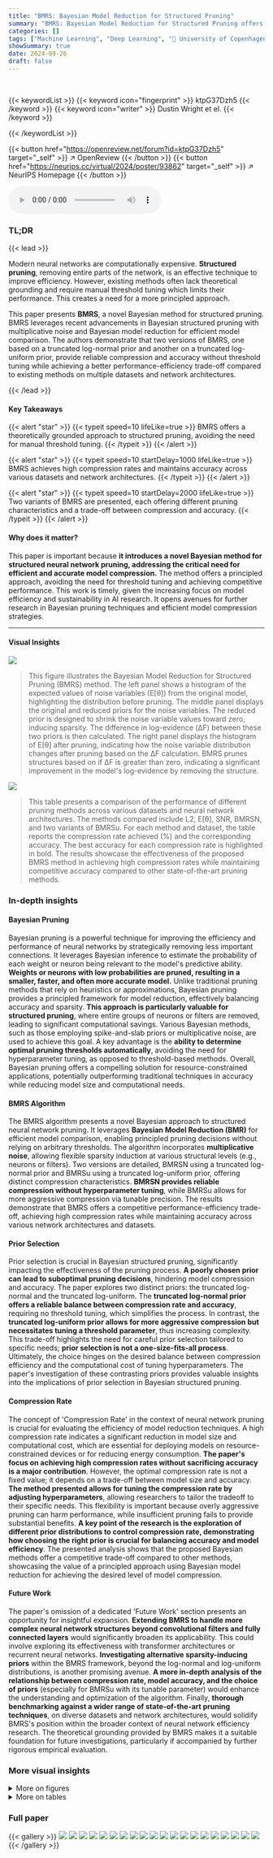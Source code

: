 ```yaml
---
title: "BMRS: Bayesian Model Reduction for Structured Pruning"
summary: "BMRS: Bayesian Model Reduction for Structured Pruning offers a principled, threshold-free approach to neural network compression, achieving high accuracy and competitive efficiency."
categories: []
tags: ["Machine Learning", "Deep Learning", "🏢 University of Copenhagen",]
showSummary: true
date: 2024-09-26
draft: false
---
```


<br>

{{< keywordList >}}
{{< keyword icon="fingerprint" >}} ktpG37Dzh5 {{< /keyword >}}
{{< keyword icon="writer" >}} Dustin Wright et el. {{< /keyword >}}
 
{{< /keywordList >}}

{{< button href="https://openreview.net/forum?id=ktpG37Dzh5" target="_self" >}}
↗ OpenReview
{{< /button >}}
{{< button href="https://neurips.cc/virtual/2024/poster/93862" target="_self" >}}
↗ NeurIPS Homepage
{{< /button >}}


<audio controls>
    <source src="https://ai-paper-reviewer.com/ktpG37Dzh5/podcast.wav" type="audio/wav">
    Your browser does not support the audio element.
</audio>


### TL;DR


{{< lead >}}

Modern neural networks are computationally expensive.  **Structured pruning**, removing entire parts of the network, is an effective technique to improve efficiency. However, existing methods often lack theoretical grounding and require manual threshold tuning which limits their performance. This creates a need for a more principled approach.



This paper presents **BMRS**, a novel Bayesian method for structured pruning. BMRS leverages recent advancements in Bayesian structured pruning with multiplicative noise and Bayesian model reduction for efficient model comparison.  The authors demonstrate that two versions of BMRS, one based on a truncated log-normal prior and another on a truncated log-uniform prior, provide reliable compression and accuracy without threshold tuning while achieving a better performance-efficiency trade-off compared to existing methods on multiple datasets and network architectures.

{{< /lead >}}


#### Key Takeaways

{{< alert "star" >}}
{{< typeit speed=10 lifeLike=true >}} BMRS offers a theoretically grounded approach to structured pruning, avoiding the need for manual threshold tuning. {{< /typeit >}}
{{< /alert >}}

{{< alert "star" >}}
{{< typeit speed=10 startDelay=1000 lifeLike=true >}} BMRS achieves high compression rates and maintains accuracy across various datasets and network architectures. {{< /typeit >}}
{{< /alert >}}

{{< alert "star" >}}
{{< typeit speed=10 startDelay=2000 lifeLike=true >}} Two variants of BMRS are presented, each offering different pruning characteristics and a trade-off between compression and accuracy. {{< /typeit >}}
{{< /alert >}}

#### Why does it matter?
This paper is important because **it introduces a novel Bayesian method for structured neural network pruning, addressing the critical need for efficient and accurate model compression.**  The method offers a principled approach, avoiding the need for threshold tuning and achieving competitive performance. This work is timely, given the increasing focus on model efficiency and sustainability in AI research.  It opens avenues for further research in Bayesian pruning techniques and efficient model compression strategies.

------
#### Visual Insights



![](https://ai-paper-reviewer.com/ktpG37Dzh5/figures_1_1.jpg)

> This figure illustrates the Bayesian Model Reduction for Structured Pruning (BMRS) method.  The left panel shows a histogram of the expected values of noise variables (E[θ]) from the original model, highlighting the distribution before pruning. The middle panel displays the original and reduced priors for the noise variables.  The reduced prior is designed to shrink the noise variable values toward zero, inducing sparsity.  The difference in log-evidence (ΔF) between these two priors is then calculated. The right panel displays the histogram of E[θ] after pruning, indicating how the noise variable distribution changes after pruning based on the ΔF calculation.  BMRS prunes structures based on if ΔF is greater than zero, indicating a significant improvement in the model's log-evidence by removing the structure.





![](https://ai-paper-reviewer.com/ktpG37Dzh5/tables_8_1.jpg)

> This table presents a comparison of the performance of different pruning methods across various datasets and neural network architectures.  The methods compared include L2, E[θ], SNR, BMRSN, and two variants of BMRSu. For each method and dataset, the table reports the compression rate achieved (%) and the corresponding accuracy.  The best accuracy for each compression rate is highlighted in bold.  The results showcase the effectiveness of the proposed BMRS method in achieving high compression rates while maintaining competitive accuracy compared to other state-of-the-art pruning methods.





### In-depth insights


#### Bayesian Pruning
Bayesian pruning is a powerful technique for improving the efficiency and performance of neural networks by strategically removing less important connections.  It leverages Bayesian inference to estimate the probability of each weight or neuron being relevant to the model's predictive ability. **Weights or neurons with low probabilities are pruned, resulting in a smaller, faster, and often more accurate model.** Unlike traditional pruning methods that rely on heuristics or approximations, Bayesian pruning provides a principled framework for model reduction, effectively balancing accuracy and sparsity.  **This approach is particularly valuable for structured pruning**, where entire groups of neurons or filters are removed, leading to significant computational savings. Various Bayesian methods, such as those employing spike-and-slab priors or multiplicative noise, are used to achieve this goal.  A key advantage is the **ability to determine optimal pruning thresholds automatically**, avoiding the need for hyperparameter tuning, as opposed to threshold-based methods. Overall, Bayesian pruning offers a compelling solution for resource-constrained applications, potentially outperforming traditional techniques in accuracy while reducing model size and computational needs.

#### BMRS Algorithm
The BMRS algorithm presents a novel Bayesian approach to structured neural network pruning.  It leverages **Bayesian Model Reduction (BMR)** for efficient model comparison, enabling principled pruning decisions without relying on arbitrary thresholds.  The algorithm incorporates **multiplicative noise**, allowing flexible sparsity induction at various structural levels (e.g., neurons or filters).  Two versions are detailed, BMRSN using a truncated log-normal prior and BMRSu using a truncated log-uniform prior, offering distinct compression characteristics.  **BMRSN provides reliable compression without hyperparameter tuning**, while BMRSu allows for more aggressive compression via tunable precision.  The results demonstrate that BMRS offers a competitive performance-efficiency trade-off, achieving high compression rates while maintaining accuracy across various network architectures and datasets.

#### Prior Selection
Prior selection is crucial in Bayesian structured pruning, significantly impacting the effectiveness of the pruning process.  **A poorly chosen prior can lead to suboptimal pruning decisions**, hindering model compression and accuracy. The paper explores two distinct priors: the truncated log-normal and the truncated log-uniform. The **truncated log-normal prior offers a reliable balance between compression rate and accuracy**, requiring no threshold tuning, which simplifies the process. In contrast, the **truncated log-uniform prior allows for more aggressive compression but necessitates tuning a threshold parameter**, thus increasing complexity. This trade-off highlights the need for careful prior selection tailored to specific needs; **prior selection is not a one-size-fits-all process**.  Ultimately, the choice hinges on the desired balance between compression efficiency and the computational cost of tuning hyperparameters.  The paper's investigation of these contrasting priors provides valuable insights into the implications of prior selection in Bayesian structured pruning.

#### Compression Rate
The concept of 'Compression Rate' in the context of neural network pruning is crucial for evaluating the efficiency of model reduction techniques.  A high compression rate indicates a significant reduction in model size and computational cost, which are essential for deploying models on resource-constrained devices or for reducing energy consumption.  **The paper's focus on achieving high compression rates without sacrificing accuracy is a major contribution**.  However, the optimal compression rate is not a fixed value; it depends on a trade-off between model size and accuracy.  **The method presented allows for tuning the compression rate by adjusting hyperparameters**, allowing researchers to tailor the tradeoff to their specific needs. This flexibility is important because overly aggressive pruning can harm performance, while insufficient pruning fails to provide substantial benefits.  **A key point of the research is the exploration of different prior distributions to control compression rate, demonstrating how choosing the right prior is crucial for balancing accuracy and model efficiency**.  The presented analysis shows that the proposed Bayesian methods offer a competitive trade-off compared to other methods, showcasing the value of a principled approach using Bayesian model reduction for achieving the desired level of model compression.

#### Future Work
The paper's omission of a dedicated 'Future Work' section presents an opportunity for insightful expansion.  **Extending BMRS to handle more complex neural network structures beyond convolutional filters and fully connected layers** would significantly broaden its applicability.  This could involve exploring its effectiveness with transformer architectures or recurrent neural networks.  **Investigating alternative sparsity-inducing priors** within the BMRS framework, beyond the log-normal and log-uniform distributions, is another promising avenue.  **A more in-depth analysis of the relationship between compression rate, model accuracy, and the choice of priors** (especially for BMRSu with its tunable parameter) would enhance the understanding and optimization of the algorithm.  Finally, **thorough benchmarking against a wider range of state-of-the-art pruning techniques**, on diverse datasets and network architectures, would solidify BMRS's position within the broader context of neural network efficiency research.  The theoretical grounding provided by BMRS makes it a suitable foundation for future investigations, particularly if accompanied by further rigorous empirical evaluation.


### More visual insights

<details>
<summary>More on figures
</summary>


![](https://ai-paper-reviewer.com/ktpG37Dzh5/figures_5_1.jpg)

> This figure compares the performance of different pruning methods (L2, SNR, BMRSN, BMRSu) on three datasets (CIFAR10, Fashion-MNIST, MNIST) using two network architectures (Lenet5, MLP).  The left plots show accuracy versus compression rate curves, highlighting the trade-off between accuracy and model size. The right plots provide a detailed view of BMRS's performance near the 'knee' point of the accuracy-compression curve, demonstrating its effectiveness in finding a good balance between these two factors. Shading represents the standard deviation across multiple runs.  BMRS methods consistently stop at the knee point, indicating a good trade-off between accuracy and compression.


![](https://ai-paper-reviewer.com/ktpG37Dzh5/figures_7_1.jpg)

> This figure displays the results of post-training pruning experiments on three datasets: CIFAR10, Fashion-MNIST, and MNIST, using various pruning methods including L2, SNR, Etheta, BMRSN, and BMRSu. The left plots show accuracy against compression percentage for each method, with error bars representing standard deviation over 10 random seeds.  The BMRS methods' maximum compression is indicated by the point where ΔF ≤ 0. The right plots provide a more detailed view comparing BMRS's performance to SNR, using scatter plots and kernel density estimations to highlight the accuracy at maximum compression. The results indicate that BMRS methods consistently stop pruning near the optimal trade-off point (knee point of the accuracy vs. compression curve).


![](https://ai-paper-reviewer.com/ktpG37Dzh5/figures_7_2.jpg)

> This figure compares the performance of various pruning methods (L2, SNR, E[θ], BMRSN, BMRSu-8, BMRSu-4) on three datasets (CIFAR10, Fashion-MNIST, MNIST) using a LeNet5 CNN and an MLP.  The left plots show the accuracy vs. compression rate curves for each method across 10 different random seeds.  Shading represents the standard deviation. For the Bayesian methods (BMRS), pruning stops when the change in log-evidence (∆F) becomes negative. The right plots provide a closer view, showing a scatter plot and kernel density estimation of the accuracy at maximum compression for BMRS against the SNR method.  The results demonstrate that BMRS methods reliably stop pruning near the optimal point (Pareto front) on the accuracy-compression trade-off curve without needing any threshold tuning, unlike the other methods.


![](https://ai-paper-reviewer.com/ktpG37Dzh5/figures_17_1.jpg)

> This figure compares different pruning methods (L2, Grad, SNR, Etheta, BMRSN, BMRSu-8, BMRSu-4) for three datasets (CIFAR10, Fashion-MNIST, MNIST) with two network architectures (Lenet5, MLP). The left plots show the accuracy versus compression rate for each method.  Shading represents standard deviation across 10 random seeds. BMRS methods are marked at the maximum compression point where ΔF >0. The right plots show scatter plots and density estimations of accuracy at maximum compression for BMRS and SNR, highlighting that BMRS methods tend to stop near the optimal trade-off point (knee of the curve).


![](https://ai-paper-reviewer.com/ktpG37Dzh5/figures_17_2.jpg)

> This figure presents the results of post-training pruning experiments on three datasets (CIFAR10, Fashion-MNIST, and MNIST) using various methods.  The left-hand plots show accuracy against compression rate for each method (L2, SNR, Etheta, BMRSN, BMRSU-8, and BMRSU-4), illustrating the trade-off between model size and accuracy. The right-hand plots provide a closer look at the performance of BMRS methods, comparing their accuracy and compression rate to SNR.  These plots highlight that BMRS methods tend to stop pruning near the optimal point (the 'knee' of the accuracy-compression curve), which is considered a preferred trade-off between model size and accuracy, demonstrating BMRS's effectiveness in finding a good balance between compression and performance.


![](https://ai-paper-reviewer.com/ktpG37Dzh5/figures_18_1.jpg)

> This figure shows the results of post-training pruning experiments on three datasets: CIFAR10, Fashion-MNIST, and MNIST, using different pruning methods.  The left plots show accuracy vs. compression rate across ten random seeds, highlighting the performance of BMRS methods (BMRSN and BMRSu).  The right plots provide scatter and density plots comparing the accuracy at the maximum compression rate of BMRS methods against the accuracy of SNR pruning at the knee point of the accuracy-compression curve.  The results indicate that BMRS consistently stops pruning near the optimal balance of accuracy and compression, unlike other methods.


</details>




<details>
<summary>More on tables
</summary>


![](https://ai-paper-reviewer.com/ktpG37Dzh5/tables_9_1.jpg)
> This table presents the results of experiments on CIFAR10 and TinyImagenet datasets using different pruning methods. The table shows the compression percentage and accuracy achieved by each method, including baselines like L2,  E[θ], SNR, and the proposed BMRS and its variants (BMRSN, BMRSU-8, BMRSU-4).  The best accuracy for each compression rate is highlighted in bold.  This table allows for a comparison of the performance-efficiency trade-off of various pruning methods.

![](https://ai-paper-reviewer.com/ktpG37Dzh5/tables_15_1.jpg)
> This table presents the performance comparison of different pruning methods on three datasets (MNIST, Fashion-MNIST, CIFAR10) using two neural network architectures (MLP and Lenet5).  The table shows the compression rate achieved by each method and the corresponding accuracy.  The best accuracy for each compression level is highlighted in bold.  The methods compared include L2 norm pruning, pruning based on the expected value of noise variables (E[θ]), pruning based on signal-to-noise ratio (SNR), and the two proposed methods: BMRSN and BMRSu (with two different levels of precision).

![](https://ai-paper-reviewer.com/ktpG37Dzh5/tables_16_1.jpg)
> This table presents the compression rates and accuracies achieved by different pruning methods on the CIFAR10 and TinyImagenet datasets using two different model architectures: Resnet50-pretrained and Vision Transformer.  The methods compared include baseline methods (None, L2, E[θ], SNR) and the proposed BMRS methods (BMRSN, BMRSU-8, BMRSU-4).  The best accuracy for each compression rate is highlighted in bold. This allows for a direct comparison of the performance and efficiency trade-offs of different pruning techniques. 

</details>




### Full paper

{{< gallery >}}
<img src="https://ai-paper-reviewer.com/ktpG37Dzh5/1.png" class="grid-w50 md:grid-w33 xl:grid-w25" />
<img src="https://ai-paper-reviewer.com/ktpG37Dzh5/2.png" class="grid-w50 md:grid-w33 xl:grid-w25" />
<img src="https://ai-paper-reviewer.com/ktpG37Dzh5/3.png" class="grid-w50 md:grid-w33 xl:grid-w25" />
<img src="https://ai-paper-reviewer.com/ktpG37Dzh5/4.png" class="grid-w50 md:grid-w33 xl:grid-w25" />
<img src="https://ai-paper-reviewer.com/ktpG37Dzh5/5.png" class="grid-w50 md:grid-w33 xl:grid-w25" />
<img src="https://ai-paper-reviewer.com/ktpG37Dzh5/6.png" class="grid-w50 md:grid-w33 xl:grid-w25" />
<img src="https://ai-paper-reviewer.com/ktpG37Dzh5/7.png" class="grid-w50 md:grid-w33 xl:grid-w25" />
<img src="https://ai-paper-reviewer.com/ktpG37Dzh5/8.png" class="grid-w50 md:grid-w33 xl:grid-w25" />
<img src="https://ai-paper-reviewer.com/ktpG37Dzh5/9.png" class="grid-w50 md:grid-w33 xl:grid-w25" />
<img src="https://ai-paper-reviewer.com/ktpG37Dzh5/10.png" class="grid-w50 md:grid-w33 xl:grid-w25" />
<img src="https://ai-paper-reviewer.com/ktpG37Dzh5/11.png" class="grid-w50 md:grid-w33 xl:grid-w25" />
<img src="https://ai-paper-reviewer.com/ktpG37Dzh5/12.png" class="grid-w50 md:grid-w33 xl:grid-w25" />
<img src="https://ai-paper-reviewer.com/ktpG37Dzh5/13.png" class="grid-w50 md:grid-w33 xl:grid-w25" />
<img src="https://ai-paper-reviewer.com/ktpG37Dzh5/14.png" class="grid-w50 md:grid-w33 xl:grid-w25" />
<img src="https://ai-paper-reviewer.com/ktpG37Dzh5/15.png" class="grid-w50 md:grid-w33 xl:grid-w25" />
<img src="https://ai-paper-reviewer.com/ktpG37Dzh5/16.png" class="grid-w50 md:grid-w33 xl:grid-w25" />
<img src="https://ai-paper-reviewer.com/ktpG37Dzh5/17.png" class="grid-w50 md:grid-w33 xl:grid-w25" />
<img src="https://ai-paper-reviewer.com/ktpG37Dzh5/18.png" class="grid-w50 md:grid-w33 xl:grid-w25" />
<img src="https://ai-paper-reviewer.com/ktpG37Dzh5/19.png" class="grid-w50 md:grid-w33 xl:grid-w25" />
<img src="https://ai-paper-reviewer.com/ktpG37Dzh5/20.png" class="grid-w50 md:grid-w33 xl:grid-w25" />
{{< /gallery >}}